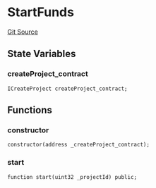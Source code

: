# StartFunds
[Git Source](https://github.com/sbsweb3hub/sbs_contracts/blob/6b40f2679f7e03f7398df97700949af278bd88cc/src/StartFunds.sol)


## State Variables
### createProject_contract

```solidity
ICreateProject createProject_contract;
```


## Functions
### constructor


```solidity
constructor(address _createProject_contract);
```

### start


```solidity
function start(uint32 _projectId) public;
```

